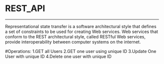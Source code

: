 # REST_API
<hr>
Representational state transfer is a software architectural style that defines a set of constraints to be used for creating Web services. Web services that conform to the REST architectural style, called RESTful Web services, provide interoperability between computer systems on the internet.

#Operations:
1.GET all Users
2.GET one user using unique ID
3.Update One User with unique ID
4.Delete one user with unique ID
